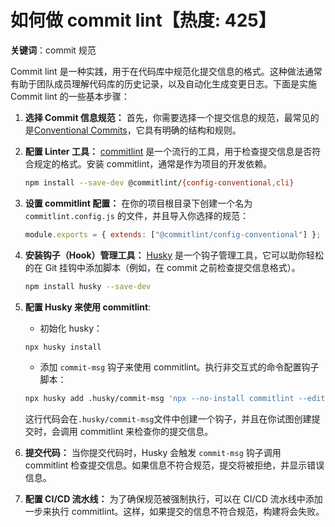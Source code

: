 # 如何做  commit lint【热度: 425】

**关键词**：commit 规范

Commit lint 是一种实践，用于在代码库中规范化提交信息的格式。这种做法通常有助于团队成员理解代码库的历史记录，以及自动化生成变更日志。下面是实施 Commit lint 的一些基本步骤：

1. **选择 Commit 信息规范：** 首先，你需要选择一个提交信息的规范，最常见的是[Conventional Commits](https://www.conventionalcommits.org/)，它具有明确的结构和规则。

2. **配置 Linter 工具：** [commitlint](https://commitlint.js.org/#/) 是一个流行的工具，用于检查提交信息是否符合规定的格式。安装 commitlint，通常是作为项目的开发依赖。

   ```bash
   npm install --save-dev @commitlint/{config-conventional,cli}
   ```

3. **设置 commitlint 配置：** 在你的项目根目录下创建一个名为 `commitlint.config.js` 的文件，并且导入你选择的规范：

   ```javascript
   module.exports = { extends: ["@commitlint/config-conventional"] };
   ```

4. **安装钩子（Hook）管理工具：** [Husky](https://typicode.github.io/husky/#/) 是一个钩子管理工具，它可以助你轻松的在 Git 挂钩中添加脚本（例如，在 commit 之前检查提交信息格式）。

   ```bash
   npm install husky --save-dev
   ```

5. **配置 Husky 来使用 commitlint**:

   - 初始化 husky：

   ```bash
   npx husky install
   ```

   - 添加 `commit-msg` 钩子来使用 commitlint。执行非交互式的命令配置钩子脚本：

   ```bash
   npx husky add .husky/commit-msg 'npx --no-install commitlint --edit "$1"'
   ```

   这行代码会在`.husky/commit-msg`文件中创建一个钩子，并且在你试图创建提交时，会调用 commitlint 来检查你的提交信息。

6. **提交代码：** 当你提交代码时，Husky 会触发 `commit-msg` 钩子调用 commitlint 检查提交信息。如果信息不符合规范，提交将被拒绝，并显示错误信息。

7. **配置 CI/CD 流水线：** 为了确保规范被强制执行，可以在 CI/CD 流水线中添加一步来执行 commitlint。这样，如果提交的信息不符合规范，构建将会失败。